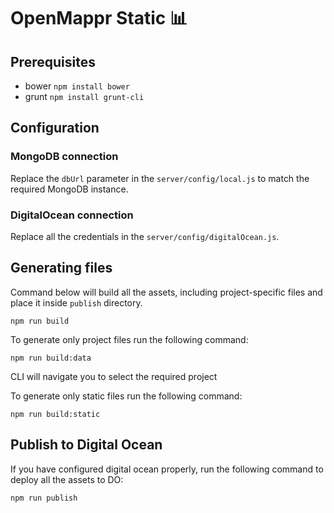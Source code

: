 # OpenMappr Static 📊
## Prerequisites
- bower `npm install bower`
- grunt `npm install grunt-cli`

## Configuration
### MongoDB connection
Replace the `dbUrl` parameter in the `server/config/local.js` to match the required MongoDB instance.
### DigitalOcean connection
Replace all the credentials in the `server/config/digitalOcean.js`.

## Generating files
Command below will build all the assets, including project-specific files and place it inside `publish` directory.

```npm run build```

To generate only project files run the following command:

```npm run build:data```

CLI will navigate you to select the required project

To generate only static files run the following command:

```npm run build:static```

## Publish to Digital Ocean
If you have configured digital ocean properly, run the following command to deploy all the assets to DO:

```npm run publish```